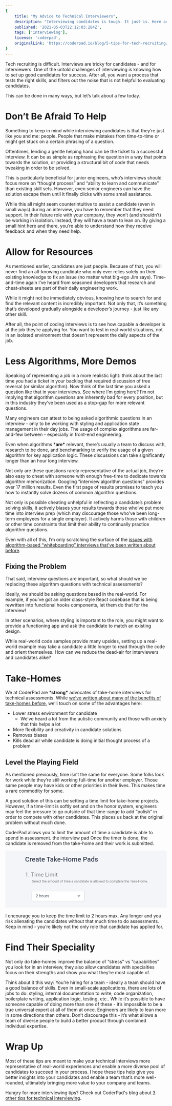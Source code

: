 ```yaml
---
{
    title: "My Advice to Technical Interviewers",
    description: "Interviewing candidates is tough. It just is. Here are just a few of my tips to make your tech recruiting go smoother.",
    published: '2021-05-03T22:12:03.284Z',
    tags: ['interviewing'],
    license: 'coderpad',
    originalLink: 'https://coderpad.io/blog/5-tips-for-tech-recruiting/'
}
---
```


Tech recruiting is difficult. Interviews are tricky for candidates - and for interviewers. One of the untold challenges of interviewing is knowing how to set up good candidates for success. After all, you want a process that tests the right skills, and filters out the noise that is not helpful to evaluating candidates.


This can be done in many ways, but let’s talk about a few today.

# Don’t Be Afraid To Help

Something to keep in mind while interviewing candidates is that they’re just like you and me: people. People that make mistakes from time-to-time or might get stuck on a certain phrasing of a question. 

Oftentimes, lending a gentle helping hand can be the ticket to a successful interview. It can be as simple as rephrasing the question in a way that points towards the solution, or providing a structural bit of code that needs tweaking in order to be solved.

This is particularly beneficial for junior engineers, who’s interviews should focus more on “thought process” and “ability to learn and communicate” than existing skill sets. However, even senior engineers can have the solution escape them until it finally clicks with some small assistance.


While this all might seem counterintuitive to assist a candidate (even in small ways) during an interview, you have to remember that they need support. In their future role with your company, they won’t (and shouldn’t) be working in isolation. Instead, they will have a team to lean on. By giving a small hint here and there, you’re able to understand how they receive feedback and when they need help.

# Allow for Resources

As mentioned earlier, candidates are just people. Because of that, you will never find an all-knowing candidate who only ever relies solely on their existing knowledge to fix an issue (no matter what big-ego Jim says). Time-and-time again I’ve heard from seasoned developers that research and cheat-sheets are part of their daily engineering work. 

While it might not be immediately obvious, knowing how to search for and find the relevant content is incredibly important. Not only that, it’s something that’s developed gradually alongside a developer’s journey - just like any other skill.


After all, the point of coding interviews is to see how capable a developer is at the job they’re applying for. You want to test in real-world situations, not in an isolated environment that doesn’t represent the daily aspects of the job.

# Less Algorithms, More Demos

Speaking of representing a job in a more realistic light: think about the last time you had a ticket in your backlog that required discussion of tree reversal (or similar algorithm). Now think of the last time you asked a question like that in your interviews. See where I’m going here? I’m not implying that algorithm questions are inherently bad for every position, but in this industry they’ve been used as a stop-gap for more relevant questions.

Many engineers can attest to being asked algorithmic questions in an interview - only to be working with styling and application state management in their day jobs. The usage of complex algorithms are far-and-few between - especially in front-end engineering. 

Even when algorithms ***are\*** relevant, there’s usually a team to discuss with, research to be done, and benchmarking to verify the usage of a given algorithm for key application logic. These discussions can take significantly longer than an hour long interview.

Not only are these questions rarely representative of the actual job, they’re also easy to cheat with someone with enough free-time to dedicate towards algorithm memorization. Googling “interview algorithm questions” provides over 17 million results. Even the first page of results promises to teach you how to instantly solve dozens of common algorithm questions.

Not only is possible cheating unhelpful in reflecting a candidate’s problem solving skills, it actively biases your results towards those who’ve put more time into interview prep (which may discourage those who’ve been long-term employees for a single employer). It actively harms those with children or other time constraints that limit their ability to continually practice algorithm questions.

Even with all of this, I’m only scratching the surface of the [issues with algorithm-based “whiteboarding” interviews that’ve been written about before](https://coderpad.io/blog/whiteboard-interview-guide/).

## Fixing the Problem

That said, interview questions are important, so what should we be replacing these algorithm questions with technical assessments?

Ideally, we should be asking questions based in the real-world. For example, if you’ve got an older class-style React codebase that is being rewritten into functional hooks components, let them do that for the interview!

In other scenarios, where styling is important to the role, you might want to provide a functioning app and ask the candidate to match an existing design.

While real-world code samples provide many upsides, setting up a real-world example may take a candidate a little longer to read through the code and orient themselves. How can we reduce the dead-air for interviewers and candidates alike?

# Take-Homes

We at CoderPad are ***strong\*** advocates of take-home interviews for technical assessments. While [we’ve written about many of the benefits of take-homes before](https://coderpad.io/blog/hire-better-faster-and-in-a-more-human-way-with-take-homes/), we’ll touch on some of the advantages here:

- Lower stress environment for candidate
  - We’ve heard a lot from the autistic community and those with anxiety that this helps a lot
- More flexibility and creativity in candidate solutions
- Removes biases
- Kills dead air while candidate is doing initial thought process of a problem

## Level the Playing Field

As mentioned previously, time isn’t the same for everyone. Some folks look for work while they’re still working full-time for another employer. Those same people may have kids or other priorities in their lives. This makes time a rare commodity for some.

A good solution of this can be setting a time limit for take-home projects. However, if a time-limit is softly set and on the honor system, engineers may feel the pressure to go outside of that time-range to add “polish” in order to compete with other candidates. This places us back at the original problem without much done.

CoderPad allows you to limit the amount of time a candidate is able to spend in assessment. the interview pad Once the timer is done, the candidate is removed from the take-home and their work is submitted.

![The timer you can set for CoderPad take-homes](./take_home_timer.png)

I encourage you to keep the time limit to 2 hours max. Any longer and you risk alienating the candidates without that much time to do assessments. Keep in mind - you’re likely not the only role that candidate has applied for.

# Find Their Speciality

Not only do take-homes improve the balance of “stress” vs “capabilities” you look for in an interview, they also allow candidates with specialties focus on their strengths and show you what they’re most capable of.

Think about it this way: You’re hiring for a team - ideally a team should have a good balance of skills. Even in small-scale applications, there are lots of jobs to do: styling, internal documentation to write, code organization, boilerplate writing, application logic, testing, etc.. While it’s possible to have someone capable of doing more than one of these - it’s impossible to be a true universal expert at all of them at once. Engineers are likely to lean more in some directions than others. Don’t discourage this - it’s what allows a team of diverse people to build a better product through combined individual expertise.

# Wrap Up

Most of these tips are meant to make your technical interviews more representative of real-world experiences and enable a more diverse pool of candidates to succeed in your process. I hope these tips help give you better insights into your candidates and enable a team that’s more well-rounded, ultimately bringing more value to your company and teams.

Hungry for more interviewing tips? Check out CoderPad's blog about [3 other tips for technical interviewing](https://coderpad.io/blog/technical-interviewing-3-actionable-tips-to-hire-well/).
